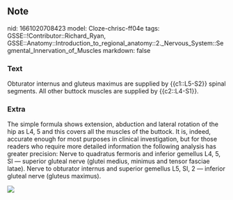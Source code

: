 ## Note
nid: 1661020708423
model: Cloze-chrisc-ff04e
tags: GSSE::!Contributor::Richard_Ryan, GSSE::Anatomy::Introduction_to_regional_anatomy::2._Nervous_System::Segmental_Innervation_of_Muscles
markdown: false

### Text
<div class='toggle'>
  Obturator internus and gluteus maximus are supplied by
  {{c1::L5-S2}} spinal segments. All other buttock muscles are
  supplied by {{c2::L4-S1}}.
</div>

### Extra
<p id="6f3daba4-0c38-4157-9a97-f9444426b54b" class="">The simple
formula shows extension, abduction and lateral rotation of the hip
as L4, 5 and this covers all the muscles of the buttock. It is,
indeed, accurate enough for most purposes in clinical
investigation, but for those readers who require more detailed
information the following analysis has greater precision: Nerve to
quadratus fermoris and inferior gemellus L4, 5, SI — superior
gluteal nerve (glutei medius, minimus and tensor fasciae latae).
Nerve to obturator internus and superior gemellus L5, SI, 2 —
inferior gluteal nerve (gluteus maximus).
<p id="6f3daba4-0c38-4157-9a97-f9444426b54b" class=""><img src= 
"97fad082e5ec95743387ea8a6c1b1f97.gif">
